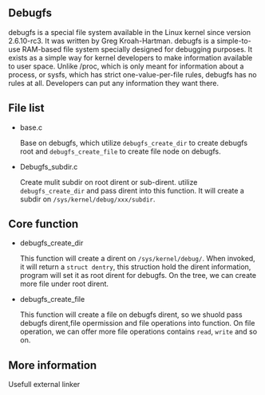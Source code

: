 Debugfs
---------------------------------------

debugfs is a special file system available in the Linux kernel since version 2.6.10-rc3. It was written by Greg Kroah-Hartman. debugfs is a simple-to-use RAM-based file system specially designed for debugging purposes. It exists as a simple way for kernel developers to make information available to user space. Unlike /proc, which is only meant for information about a process, or sysfs, which has strict one-value-per-file rules, debugfs has no rules at all. Developers can put any information they want there.

## File list

  * base.c

    Base on debugfs, which utilize `debugfs_create_dir` to create debugfs root
    and `debugfs_create_file` to create file node on debugfs.

  * Debugfs_subdir.c

    Create mulit subdir on root dirent or sub-dirent. utilize 
    `debugfs_create_dir` and pass dirent into this function. It will create
    a subdir on `/sys/kernel/debug/xxx/subdir`.

## Core function

  * debugfs_create_dir

    This function will create a dirent on `/sys/kernel/debug/`. When invoked, it
    will return a `struct dentry`, this struction hold the dirent information,
    program will set it as root dirent for debugfs. On the tree, we can create
    more file under root dirent.

  * debugfs_create_file

    This function will create a file on debugfs dirent, so we shuold pass 
    debugfs dirent,file opermission and file operations into function. On 
    file operation, we can offer more file operations contains `read`, `write` 
    and so on.

## More information

  Usefull external linker
